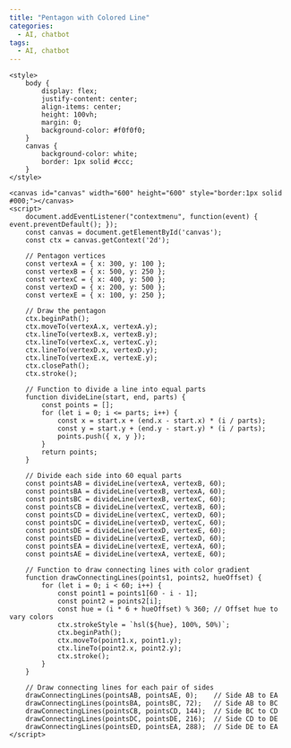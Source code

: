 ```yaml
---
title: "Pentagon with Colored Line"
categories:
  - AI, chatbot
tags:
  - AI, chatbot
---
```


    <style>
        body {
            display: flex;
            justify-content: center;
            align-items: center;
            height: 100vh;
            margin: 0;
            background-color: #f0f0f0;
        }
        canvas {
            background-color: white;
            border: 1px solid #ccc;
        }
    </style>
<!-- Google tag (gtag.js) --> <script async src="https://www.googletagmanager.com/gtag/js?id=G-GEX61LPT08"></script> <script>   window.dataLayer = window.dataLayer || [];   function gtag(){dataLayer.push(arguments);}   gtag('js', new Date());   gtag('config', 'G-GEX61LPT08'); </script>
    <canvas id="canvas" width="600" height="600" style="border:1px solid #000;"></canvas>
    <script>
        document.addEventListener("contextmenu", function(event) { event.preventDefault(); });
        const canvas = document.getElementById('canvas');
        const ctx = canvas.getContext('2d');

        // Pentagon vertices
        const vertexA = { x: 300, y: 100 };
        const vertexB = { x: 500, y: 250 };
        const vertexC = { x: 400, y: 500 };
        const vertexD = { x: 200, y: 500 };
        const vertexE = { x: 100, y: 250 };

        // Draw the pentagon
        ctx.beginPath();
        ctx.moveTo(vertexA.x, vertexA.y);
        ctx.lineTo(vertexB.x, vertexB.y);
        ctx.lineTo(vertexC.x, vertexC.y);
        ctx.lineTo(vertexD.x, vertexD.y);
        ctx.lineTo(vertexE.x, vertexE.y);
        ctx.closePath();
        ctx.stroke();

        // Function to divide a line into equal parts
        function divideLine(start, end, parts) {
            const points = [];
            for (let i = 0; i <= parts; i++) {
                const x = start.x + (end.x - start.x) * (i / parts);
                const y = start.y + (end.y - start.y) * (i / parts);
                points.push({ x, y });
            }
            return points;
        }

        // Divide each side into 60 equal parts
        const pointsAB = divideLine(vertexA, vertexB, 60);
        const pointsBA = divideLine(vertexB, vertexA, 60);
        const pointsBC = divideLine(vertexB, vertexC, 60);
        const pointsCB = divideLine(vertexC, vertexB, 60);
        const pointsCD = divideLine(vertexC, vertexD, 60);
        const pointsDC = divideLine(vertexD, vertexC, 60);
        const pointsDE = divideLine(vertexD, vertexE, 60);
        const pointsED = divideLine(vertexE, vertexD, 60);
        const pointsEA = divideLine(vertexE, vertexA, 60);
        const pointsAE = divideLine(vertexA, vertexE, 60);

        // Function to draw connecting lines with color gradient
        function drawConnectingLines(points1, points2, hueOffset) {
            for (let i = 0; i < 60; i++) {
                const point1 = points1[60 - i - 1];
                const point2 = points2[i];
                const hue = (i * 6 + hueOffset) % 360; // Offset hue to vary colors
                ctx.strokeStyle = `hsl(${hue}, 100%, 50%)`;
                ctx.beginPath();
                ctx.moveTo(point1.x, point1.y);
                ctx.lineTo(point2.x, point2.y);
                ctx.stroke();
            }
        }

        // Draw connecting lines for each pair of sides
        drawConnectingLines(pointsAB, pointsAE, 0);    // Side AB to EA
        drawConnectingLines(pointsBA, pointsBC, 72);   // Side AB to BC
        drawConnectingLines(pointsCB, pointsCD, 144);  // Side BC to CD
        drawConnectingLines(pointsDC, pointsDE, 216);  // Side CD to DE
        drawConnectingLines(pointsED, pointsEA, 288);  // Side DE to EA
    </script>
